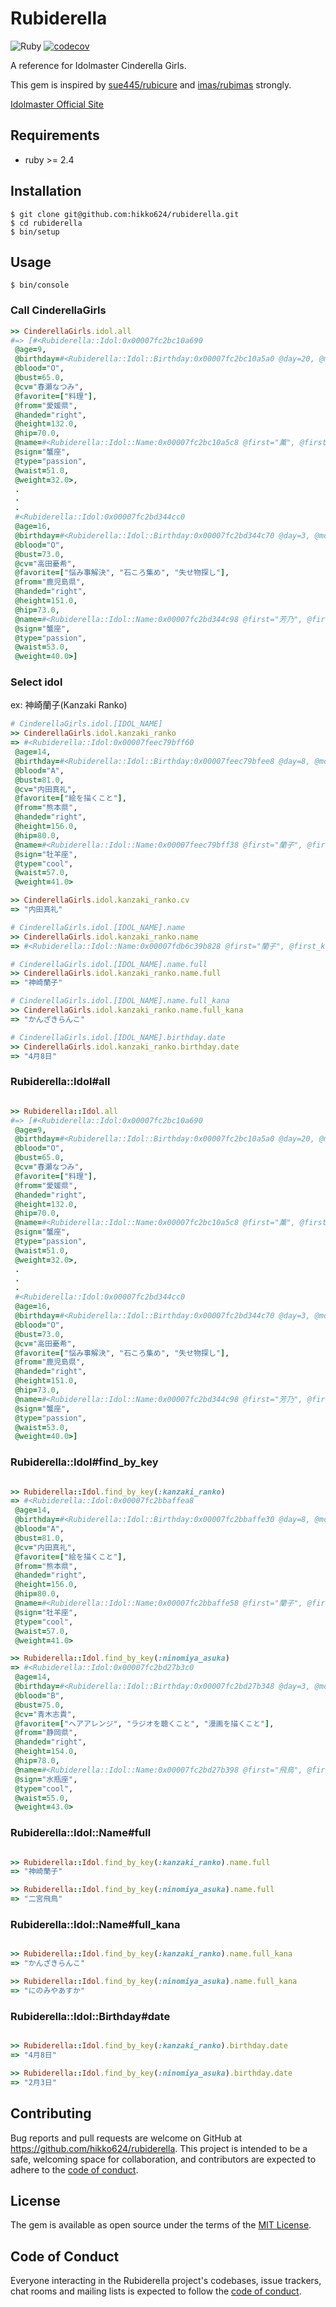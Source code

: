 # Rubiderella

![Ruby](https://github.com/hikko624/rubiderella/workflows/Ruby/badge.svg)
[![codecov](https://codecov.io/gh/hikko624/rubiderella/branch/master/graph/badge.svg?token=eNS4wQuls7)](https://codecov.io/gh/hikko624/rubiderella)

A reference for Idolmaster Cinderella Girls.

This gem is inspired by [sue445/rubicure](https://github.com/sue445/rubicure) and [imas/rubimas](https://github.com/imas/rubimas/) strongly.

[Idolmaster Official Site](https://idolmaster-official.jp/about/)


## Requirements

- ruby >= 2.4

## Installation

    $ git clone git@github.com:hikko624/rubiderella.git
    $ cd rubiderella
    $ bin/setup

## Usage

    $ bin/console

### Call CinderellaGirls

```ruby
>> CinderellaGirls.idol.all
#=> [#<Rubiderella::Idol:0x00007fc2bc10a690
 @age=9,
 @birthday=#<Rubiderella::Idol::Birthday:0x00007fc2bc10a5a0 @day=20, @month=7>,
 @blood="O",
 @bust=65.0,
 @cv="春瀬なつみ",
 @favorite=["料理"],
 @from="愛媛県",
 @handed="right",
 @height=132.0,
 @hip=70.0,
 @name=#<Rubiderella::Idol::Name:0x00007fc2bc10a5c8 @first="薫", @first_kana="かおる", @last="龍崎", @last_kana="りゅうざき">,
 @sign="蟹座",
 @type="passion",
 @waist=51.0,
 @weight=32.0>,
 .
 .
 .
 #<Rubiderella::Idol:0x00007fc2bd344cc0
 @age=16,
 @birthday=#<Rubiderella::Idol::Birthday:0x00007fc2bd344c70 @day=3, @month=7>,
 @blood="O",
 @bust=73.0,
 @cv="高田憂希",
 @favorite=["悩み事解決", "石ころ集め", "失せ物探し"],
 @from="鹿児島県",
 @handed="right",
 @height=151.0,
 @hip=73.0,
 @name=#<Rubiderella::Idol::Name:0x00007fc2bd344c98 @first="芳乃", @first_kana="よしの", @last="依田", @last_kana="よりた">,
 @sign="蟹座",
 @type="passion",
 @waist=53.0,
 @weight=40.0>]

```

### Select idol

ex: 神崎蘭子(Kanzaki Ranko)

```ruby
# CinderellaGirls.idol.[IDOL_NAME]
>> CinderellaGirls.idol.kanzaki_ranko
=> #<Rubiderella::Idol:0x00007feec79bff60
 @age=14,
 @birthday=#<Rubiderella::Idol::Birthday:0x00007feec79bfee8 @day=8, @month=4>,
 @blood="A",
 @bust=81.0,
 @cv="内田真礼",
 @favorite=["絵を描くこと"],
 @from="熊本県",
 @handed="right",
 @height=156.0,
 @hip=80.0,
 @name=#<Rubiderella::Idol::Name:0x00007feec79bff38 @first="蘭子", @first_kana="らんこ", @last="神崎", @last_kana="かんざき">,
 @sign="牡羊座",
 @type="cool",
 @waist=57.0,
 @weight=41.0>

>> CinderellaGirls.idol.kanzaki_ranko.cv
=> "内田真礼"

# CinderellaGirls.idol.[IDOL_NAME].name
>> CinderellaGirls.idol.kanzaki_ranko.name
=> #<Rubiderella::Idol::Name:0x00007fdb6c39b828 @first="蘭子", @first_kana="らんこ", @last="神崎", @last_kana="かんざき">

# CinderellaGirls.idol.[IDOL_NAME].name.full
>> CinderellaGirls.idol.kanzaki_ranko.name.full
=> "神崎蘭子"

# CinderellaGirls.idol.[IDOL_NAME].name.full_kana
>> CinderellaGirls.idol.kanzaki_ranko.name.full_kana
=> "かんざきらんこ"

# CinderellaGirls.idol.[IDOL_NAME].birthday.date
>> CinderellaGirls.idol.kanzaki_ranko.birthday.date
=> "4月8日"
```

### Rubiderella::Idol#all

```ruby

>> Rubiderella::Idol.all
#=> [#<Rubiderella::Idol:0x00007fc2bc10a690
 @age=9,
 @birthday=#<Rubiderella::Idol::Birthday:0x00007fc2bc10a5a0 @day=20, @month=7>,
 @blood="O",
 @bust=65.0,
 @cv="春瀬なつみ",
 @favorite=["料理"],
 @from="愛媛県",
 @handed="right",
 @height=132.0,
 @hip=70.0,
 @name=#<Rubiderella::Idol::Name:0x00007fc2bc10a5c8 @first="薫", @first_kana="かおる", @last="龍崎", @last_kana="りゅうざき">,
 @sign="蟹座",
 @type="passion",
 @waist=51.0,
 @weight=32.0>,
 .
 .
 .
 #<Rubiderella::Idol:0x00007fc2bd344cc0
 @age=16,
 @birthday=#<Rubiderella::Idol::Birthday:0x00007fc2bd344c70 @day=3, @month=7>,
 @blood="O",
 @bust=73.0,
 @cv="高田憂希",
 @favorite=["悩み事解決", "石ころ集め", "失せ物探し"],
 @from="鹿児島県",
 @handed="right",
 @height=151.0,
 @hip=73.0,
 @name=#<Rubiderella::Idol::Name:0x00007fc2bd344c98 @first="芳乃", @first_kana="よしの", @last="依田", @last_kana="よりた">,
 @sign="蟹座",
 @type="passion",
 @waist=53.0,
 @weight=40.0>]

```

### Rubiderella::Idol#find\_by\_key

```ruby

>> Rubiderella::Idol.find_by_key(:kanzaki_ranko)
=> #<Rubiderella::Idol:0x00007fc2bbaffea8
 @age=14,
 @birthday=#<Rubiderella::Idol::Birthday:0x00007fc2bbaffe30 @day=8, @month=4>,
 @blood="A",
 @bust=81.0,
 @cv="内田真礼",
 @favorite=["絵を描くこと"],
 @from="熊本県",
 @handed="right",
 @height=156.0,
 @hip=80.0,
 @name=#<Rubiderella::Idol::Name:0x00007fc2bbaffe58 @first="蘭子", @first_kana="らんこ", @last="神崎", @last_kana="かんざき">,
 @sign="牡羊座",
 @type="cool",
 @waist=57.0,
 @weight=41.0>

>> Rubiderella::Idol.find_by_key(:ninomiya_asuka)
=> #<Rubiderella::Idol:0x00007fc2bd27b3c0
 @age=14,
 @birthday=#<Rubiderella::Idol::Birthday:0x00007fc2bd27b348 @day=3, @month=2>,
 @blood="B",
 @bust=75.0,
 @cv="青木志貴",
 @favorite=["ヘアアレンジ", "ラジオを聴くこと", "漫画を描くこと"],
 @from="静岡県",
 @handed="right",
 @height=154.0,
 @hip=78.0,
 @name=#<Rubiderella::Idol::Name:0x00007fc2bd27b398 @first="飛鳥", @first_kana="あすか", @last="二宮", @last_kana="にのみや">,
 @sign="水瓶座",
 @type="cool",
 @waist=55.0,
 @weight=43.0>
```

### Rubiderella::Idol::Name#full

```ruby

>> Rubiderella::Idol.find_by_key(:kanzaki_ranko).name.full
=> "神崎蘭子"

>> Rubiderella::Idol.find_by_key(:ninomiya_asuka).name.full
=> "二宮飛鳥"
```

### Rubiderella::Idol::Name#full_kana

```ruby

>> Rubiderella::Idol.find_by_key(:kanzaki_ranko).name.full_kana
=> "かんざきらんこ"

>> Rubiderella::Idol.find_by_key(:ninomiya_asuka).name.full_kana
=> "にのみやあすか"
```


### Rubiderella::Idol::Birthday#date

```ruby

>> Rubiderella::Idol.find_by_key(:kanzaki_ranko).birthday.date
=> "4月8日"

>> Rubiderella::Idol.find_by_key(:ninomiya_asuka).birthday.date
=> "2月3日"

```

## Contributing

Bug reports and pull requests are welcome on GitHub at https://github.com/hikko624/rubiderella. This project is intended to be a safe, welcoming space for collaboration, and contributors are expected to adhere to the [code of conduct](https://github.com/hikko624/rubiderella/blob/master/CODE_OF_CONDUCT.md).

## License

The gem is available as open source under the terms of the [MIT License](https://opensource.org/licenses/MIT).

## Code of Conduct

Everyone interacting in the Rubiderella project's codebases, issue trackers, chat rooms and mailing lists is expected to follow the [code of conduct](https://github.com/hikko624/rubiderella/blob/master/CODE_OF_CONDUCT.md).
